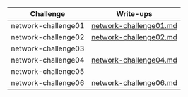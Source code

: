 | Challenge           | Write-ups                                        |
| ------------------- | ------------------------------------------------ |
| network-challenge01 | [network-challenge01.md](network-challenge01.md) |
| network-challenge02 | [network-challenge02.md](network-challenge02.md)                                                 |
| network-challenge03 |                                                  |
| network-challenge04 | [network-challenge04.md](network-challenge04.md) |
| network-challenge05 |                                                  |
| network-challenge06 | [network-challenge06.md](network-challenge06.md) |


